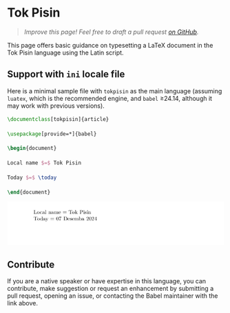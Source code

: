 # Tok Pisin

<blockquote>
  <p><em>Improve this page! Feel free to draft a pull request <a href="https://github.com/latex3/babel/tree/docs/docs">on GitHub</a>.</em></p>
</blockquote>

This page offers basic guidance on typesetting a LaTeX document in the
Tok Pisin language using the Latin script.

## Support with `ini` locale file

Here is a minimal sample file with `tokpisin` as the main language
(assuming `luatex`, which is the recommended engine, and `babel` ≥24.14,
although it may work with previous versions).

```tex
\documentclass[tokpisin]{article}

\usepackage[provide=*]{babel}

\begin{document}

Local name $=$ Tok Pisin

Today $=$ \today

\end{document}
```

![](../media/locale-tokpisin.png)

## Contribute

If you are a native speaker or have expertise in this language, you can
contribute, make suggestion or request an enhancement by submitting a
pull request, opening an issue, or contacting the Babel maintainer with
the link above.